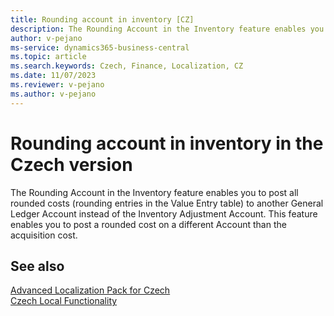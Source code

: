 ```yaml
---
title: Rounding account in inventory [CZ]
description: The Rounding Account in the Inventory feature enables you to post all rounded costs to another General Ledger Account instead of the Inventory Adjustment Account.
author: v-pejano
ms-service: dynamics365-business-central
ms.topic: article
ms.search.keywords: Czech, Finance, Localization, CZ
ms.date: 11/07/2023
ms.reviewer: v-pejano
ms.author: v-pejano
---
```

# Rounding account in inventory in the Czech version
The Rounding Account in the Inventory feature enables you to post all rounded costs (rounding entries in the Value Entry table) to another General Ledger Account instead of the Inventory Adjustment Account. This feature enables you to post a rounded cost on a different Account than the acquisition cost.

## See also

[Advanced Localization Pack for Czech](ui-extensions-advanced-localization-pack-cz.md)  
[Czech Local Functionality](czech-local-functionality.md)  
